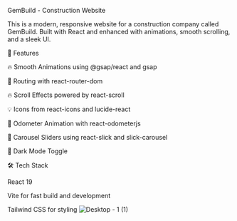 GemBuild - Construction Website

This is a modern, responsive website for a construction company called GemBuild. Built with React and enhanced with animations, smooth scrolling, and a sleek UI.

🚀 Features

🔥 Smooth Animations using @gsap/react and gsap

🎯 Routing with react-router-dom

🔥 Scroll Effects powered by react-scroll

💡 Icons from react-icons and lucide-react

🎉 Odometer Animation with react-odometerjs

🎠 Carousel Sliders using react-slick and slick-carousel

🌙 Dark Mode Toggle

🛠️ Tech Stack

React 19

Vite for fast build and development

Tailwind CSS for styling
![Desktop - 1 (1)](https://github.com/user-attachments/assets/6cccff6f-f2b5-4b30-94a2-d6deb7bb7606)



